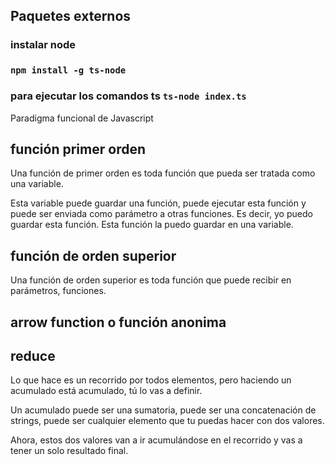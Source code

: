 ## Paquetes externos
 ###  instalar node
 ### `npm install -g ts-node`
 ### para ejecutar los comandos ts `ts-node index.ts`


Paradigma funcional de Javascript

## función primer orden
Una función de primer orden es toda función que pueda ser tratada como una variable.

Esta variable puede guardar una función, puede ejecutar esta función y puede ser enviada como parámetro a otras funciones.
Es decir, yo puedo guardar esta función. Esta función la puedo guardar en una variable.

## función de orden superior
 Una función de orden superior es toda función que puede recibir en parámetros, funciones.

 ## arrow function o función anonima

## reduce
Lo que hace es un recorrido por todos elementos, pero haciendo un acumulado está acumulado, tú lo vas a definir.

Un acumulado puede ser una sumatoria, puede ser una concatenación de strings, puede ser cualquier elemento que tu puedas hacer con dos valores.

Ahora, estos dos valores van a ir acumulándose en el recorrido y vas a tener un solo resultado final.
